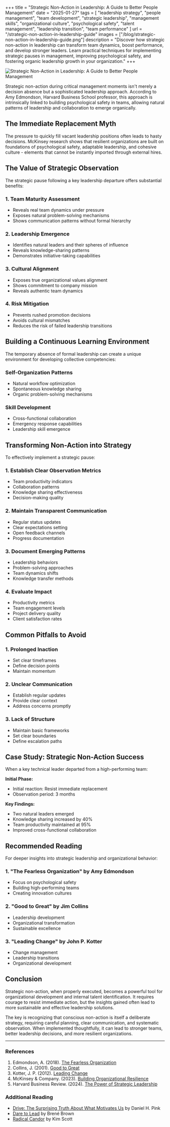+++
title = "Strategic Non-Action in Leadership: A Guide to Better People Management"
date = "2025-01-27"
tags = [
    "leadership strategy",
    "people management",
    "team development",
    "strategic leadership",
    "management skills",
    "organizational culture",
    "psychological safety",
    "talent management",
    "leadership transition",
    "team performance"
]
url = "/strategic-non-action-in-leadership-guide"
images = ["/blog/strategic-non-action-in-leadership-guide.png"]
description = "Discover how strategic non-action in leadership can transform team dynamics, boost performance, and develop stronger leaders. Learn practical techniques for implementing strategic pauses in management, improving psychological safety, and fostering organic leadership growth in your organization."
+++

![Strategic Non-Action in Leadership: A Guide to Better People Management](/blog/strategic-non-action-in-leadership-guide.png)

Strategic non-action during critical management moments isn't merely a decision absence but a sophisticated leadership approach. According to Amy Edmondson, Harvard Business School professor, this approach is intrinsically linked to building psychological safety in teams, allowing natural patterns of leadership and collaboration to emerge organically.

## The Immediate Replacement Myth

The pressure to quickly fill vacant leadership positions often leads to hasty decisions. McKinsey research shows that resilient organizations are built on foundations of psychological safety, adaptable leadership, and cohesive culture - elements that cannot be instantly imported through external hires.

## The Value of Strategic Observation

The strategic pause following a key leadership departure offers substantial benefits:

### 1. Team Maturity Assessment

- Reveals real team dynamics under pressure
- Exposes natural problem-solving mechanisms
- Shows communication patterns without formal hierarchy

### 2. Leadership Emergence

- Identifies natural leaders and their spheres of influence
- Reveals knowledge-sharing patterns
- Demonstrates initiative-taking capabilities

### 3. Cultural Alignment

- Exposes true organizational values alignment
- Shows commitment to company mission
- Reveals authentic team dynamics

### 4. Risk Mitigation

- Prevents rushed promotion decisions
- Avoids cultural mismatches
- Reduces the risk of failed leadership transitions

## Building a Continuous Learning Environment

The temporary absence of formal leadership can create a unique environment for developing collective competencies:

### Self-Organization Patterns

- Natural workflow optimization
- Spontaneous knowledge sharing
- Organic problem-solving mechanisms

### Skill Development

- Cross-functional collaboration
- Emergency response capabilities
- Leadership skill emergence

## Transforming Non-Action into Strategy

To effectively implement a strategic pause:

### 1. Establish Clear Observation Metrics

- Team productivity indicators
- Collaboration patterns
- Knowledge sharing effectiveness
- Decision-making quality

### 2. Maintain Transparent Communication

- Regular status updates
- Clear expectations setting
- Open feedback channels
- Progress documentation

### 3. Document Emerging Patterns

- Leadership behaviors
- Problem-solving approaches
- Team dynamics shifts
- Knowledge transfer methods

### 4. Evaluate Impact

- Productivity metrics
- Team engagement levels
- Project delivery quality
- Client satisfaction rates

## Common Pitfalls to Avoid

### 1. Prolonged Inaction

- Set clear timeframes
- Define decision points
- Maintain momentum

### 2. Unclear Communication

- Establish regular updates
- Provide clear context
- Address concerns promptly

### 3. Lack of Structure

- Maintain basic frameworks
- Set clear boundaries
- Define escalation paths

## Case Study: Strategic Non-Action Success

When a key technical leader departed from a high-performing team:

**Initial Phase:**

- Initial reaction: Resist immediate replacement
- Observation period: 3 months

**Key Findings:**

- Two natural leaders emerged
- Knowledge sharing increased by 40%
- Team productivity maintained at 95%
- Improved cross-functional collaboration

## Recommended Reading

For deeper insights into strategic leadership and organizational behavior:

### 1. "The Fearless Organization" by Amy Edmondson

- Focus on psychological safety
- Building high-performing teams
- Creating innovation cultures

### 2. "Good to Great" by Jim Collins

- Leadership development
- Organizational transformation
- Sustainable excellence

### 3. "Leading Change" by John P. Kotter

- Change management
- Leadership transitions
- Organizational development

## Conclusion

Strategic non-action, when properly executed, becomes a powerful tool for organizational development and internal talent identification. It requires courage to resist immediate action, but the insights gained often lead to more sustainable and effective leadership solutions.

The key is recognizing that conscious non-action is itself a deliberate strategy, requiring careful planning, clear communication, and systematic observation. When implemented thoughtfully, it can lead to stronger teams, better leadership decisions, and more resilient organizations.

---

### References

1. Edmondson, A. (2018). [The Fearless Organization](https://www.amazon.com/Fearless-Organization-Psychological-Workplace-Innovation/dp/1119477247)
2. Collins, J. (2001). [Good to Great](https://www.amazon.com/Good-Great-Some-Companies-Others/dp/0066620996)
3. Kotter, J. P. (2012). [Leading Change](https://www.amazon.com/Leading-Change-New-Preface-Author/dp/1422186431)
4. McKinsey & Company. (2023). [Building Organizational Resilience](https://www.mckinsey.com/capabilities/people-and-organizational-performance/our-insights/raising-the-resilience-of-your-organization)
5. Harvard Business Review. (2024). [The Power of Strategic Leadership](https://hbr.org/2024/01/the-power-of-strategic-leadership)

### Additional Reading

- [Drive: The Surprising Truth About What Motivates Us](https://www.amazon.com/Drive-Surprising-Truth-About-Motivates/dp/1594484805) by Daniel H. Pink
- [Dare to Lead](https://www.amazon.com/Dare-Lead-Brave-Conversations-Hearts/dp/0399592520) by Brené Brown
- [Radical Candor](https://www.amazon.com/Radical-Candor-Kim-Scott/dp/1529038340/) by Kim Scott
